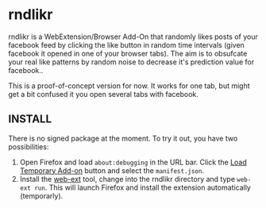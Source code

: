 # rndlikr

rndlikr is a WebExtension/Browser Add-On that randomly likes posts of 
your facebook feed by clicking the like button in random time intervals 
(given facebook it opened in one of your browser tabs). The aim is to 
obsufcate your real like patterns by random noise to decrease it's 
prediction value for facebook..

This is a proof-of-concept version for now. 
It works for one tab, but might get a bit confused it you open several 
tabs with facebook.

## INSTALL

There is no signed  package at the moment. To try it out, you have two possibilities:

1. Open Firefox and load `about:debugging` in the URL bar. Click the
   [Load Temporary Add-on](https://developer.mozilla.org/en-US/Add-ons/WebExtensions/Temporary_Installation_in_Firefox)
   button and select the `manifest.json`.
2. Install the
   [web-ext](https://developer.mozilla.org/en-US/Add-ons/WebExtensions/Getting_started_with_web-ext)
   tool, change into the rndlikr directory and type `web-ext run`. This will launch Firefox and
   install the extension automatically (temporarly).
